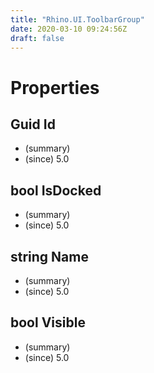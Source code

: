 ```yaml
---
title: "Rhino.UI.ToolbarGroup"
date: 2020-03-10 09:24:56Z
draft: false
---
```


# Properties
## Guid Id
- (summary) 
- (since) 5.0
## bool IsDocked
- (summary) 
- (since) 5.0
## string Name
- (summary) 
- (since) 5.0
## bool Visible
- (summary) 
- (since) 5.0
